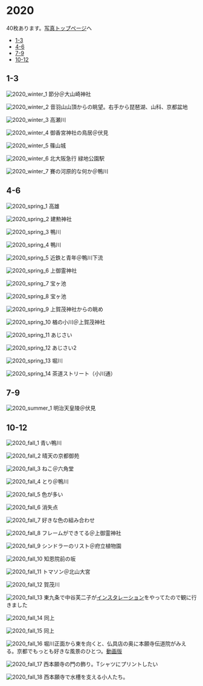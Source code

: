 # 2020

40枚あります。[写真トップページ](https://keisato0.github.io/pics/)へ

- [1-3](#1-3)
- [4-6](#4-6)
- [7-9](#7-9)
- [10-12](#10-12)

## 1-3

![2020_winter_1](../pics/2020/winter_1.jpg)
節分＠大山崎神社

![2020_winter_2](../pics/2020/winter_2.jpg)
音羽山山頂からの眺望。右手から琵琶湖、山科、京都盆地

![2020_winter_3](../pics/2020/winter_3.jpg)
高瀬川

![2020_winter_4](../pics/2020/winter_4.jpg)
御香宮神社の鳥居＠伏見

![2020_winter_5](../pics/2020/winter_5.jpg)
篠山城

![2020_winter_6](../pics/2020/winter_6.jpg)
北大阪急行 緑地公園駅

![2020_winter_7](../pics/2020/winter_7.jpg)
賽の河原的な何か＠鴨川

## 4-6

![2020_spring_1](../pics/2020/spring_1.jpg)
高雄

![2020_spring_2](../pics/2020/spring_2.jpg)
建勲神社

![2020_spring_3](../pics/2020/spring_3.jpg)
鴨川

![2020_spring_4](../pics/2020/spring_4.jpg)
鴨川

![2020_spring_5](../pics/2020/spring_5.jpg)
近鉄と青年＠鴨川下流

![2020_spring_6](../pics/2020/spring_6.jpg)
上御霊神社

![2020_spring_7](../pics/2020/spring_7.jpg)
宝ヶ池

![2020_spring_8](../pics/2020/spring_8.jpg)
宝ヶ池

![2020_spring_9](../pics/2020/spring_9.jpg)
上賀茂神社からの眺め

![2020_spring_10](../pics/2020/spring_10.jpg)
楢の小川＠上賀茂神社

![2020_spring_11](../pics/2020/spring_11.jpg)
あじさい

![2020_spring_12](../pics/2020/spring_12.jpg)
あじさい2

![2020_spring_13](../pics/2020/spring_13.jpg)
堀川

![2020_spring_14](../pics/2020/spring_14.jpg)
茶道ストリート（小川通）

## 7-9

![2020_summer_1](../pics/2020/summer_1.jpg)
明治天皇陵＠伏見

## 10-12

![2020_fall_1](../pics/2020/fall_1.jpg)
青い鴨川

![2020_fall_2](../pics/2020/fall_2.jpg)
晴天の京都御苑

![2020_fall_3](../pics/2020/fall_3.jpg)
ねこ＠六角堂

![2020_fall_4](../pics/2020/fall_4.jpg)
とり＠鴨川

![2020_fall_5](../pics/2020/fall_5.jpg)
色が多い

![2020_fall_6](../pics/2020/fall_6.jpg)
消失点

![2020_fall_7](../pics/2020/fall_7.jpg)
好きな色の組み合わせ

![2020_fall_8](../pics/2020/fall_8.jpg)
フレームができてる＠上御霊神社

![2020_fall_9](../pics/2020/fall_9.jpg)
シンドラーのリスト＠府立植物園

![2020_fall_10](../pics/2020/fall_10.jpg)
知恩院前の坂

![2020_fall_11](../pics/2020/fall_11.jpg)
トマソン＠北山大宮

![2020_fall_12](../pics/2020/fall_12.jpg)
賀茂川

![2020_fall_13](../pics/2020/fall_13.jpg)
東九条で中谷芙二子が<a href="https://liquid-kcua.jp/2020/10/16/exhibition-2020/">インスタレーション</a>をやってたので観に行きました

![2020_fall_14](../pics/2020/fall_14.jpg)
同上

![2020_fall_15](../pics/2020/fall_15.jpg)
同上

![2020_fall_16](../pics/2020/fall_16.jpg)
堀川正面から東を向くと、仏具店の奥に本願寺伝道院がみえる。京都でもっとも好きな風景のひとつ。<a href="https://www.youtube.com/watch?v=4-zb56Zxn5g">動画版</a>

![2020_fall_17](../pics/2020/fall_17.jpg)
西本願寺の門の飾り。Tシャツにプリントしたい

![2020_fall_18](../pics/2020/fall_18.jpg)
西本願寺で水槽を支える小人たち。
